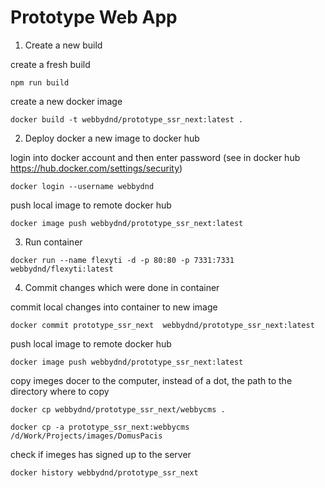 # Prototype Web App

1. Create a new build

create a fresh build
```
npm run build
```

create a new docker image
```
docker build -t webbydnd/prototype_ssr_next:latest .
```

2. Deploy docker a new image to docker hub

login into docker account and then enter password (see in docker hub https://hub.docker.com/settings/security)
```
docker login --username webbydnd
```

push local image to remote docker hub
```
docker image push webbydnd/prototype_ssr_next:latest
```

3. Run container 
```
docker run --name flexyti -d -p 80:80 -p 7331:7331 webbydnd/flexyti:latest
```
4. Commit changes which were done in container

commit local changes into container to new image
```
docker commit prototype_ssr_next  webbydnd/prototype_ssr_next:latest
```
push local image to remote docker hub
```
docker image push webbydnd/prototype_ssr_next:latest
```
copy imeges docer to the computer, instead of a dot, the path to the directory where to copy
```
docker cp webbydnd/prototype_ssr_next/webbycms .

docker cp -a prototype_ssr_next:webbycms /d/Work/Projects/images/DomusPacis
```
check if imeges has signed up to the server
```
docker history webbydnd/prototype_ssr_next